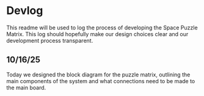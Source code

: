 # Devlog

This readme will be used to log the process of developing the Space Puzzle Matrix. This log should hopefully make our design choices clear and our development process transparent.

## 10/16/25

Today we designed the block diagram for the puzzle matrix, outlining the main components of the system and what connections need to be made to the main board.
